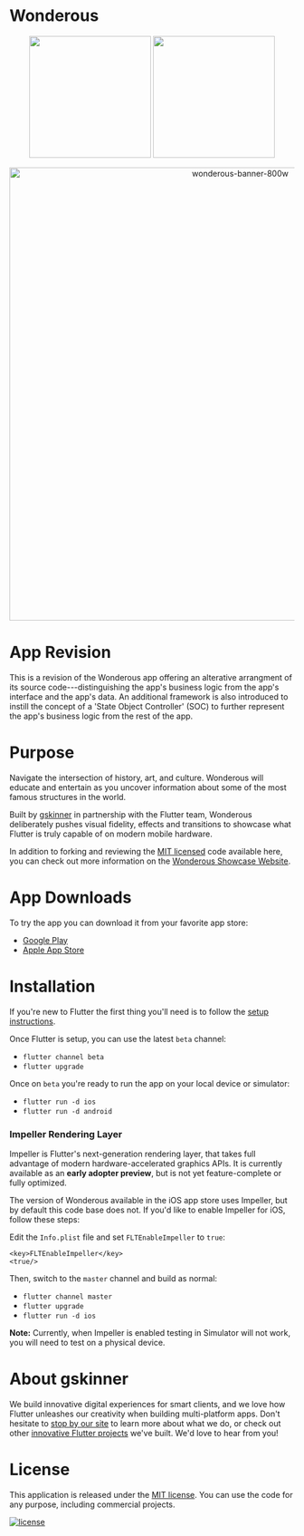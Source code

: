 # Wonderous
<p align="center">
<img width="215" src="https://user-images.githubusercontent.com/736973/187334196-b79e48b2-dbb8-4ea7-8aac-04dbc7e5159f.png#gh-dark-mode-only">
<img width="215" src="https://user-images.githubusercontent.com/736973/187334195-9821c031-a566-4f8e-b4e3-3158f733c6e5.png#gh-light-mode-only">
</p>
<p align="center">
 <img width="800" alt="wonderous-banner-800w" src="https://user-images.githubusercontent.com/736973/187334170-d05271e9-d016-4498-8065-662c6f1124fa.png">
</p>

# App Revision
This is a revision of the Wonderous app offering an alterative arrangment of its source code---distinguishing the app's business logic from the app's interface and the app's data. An additional framework is also introduced to instill the concept of a 'State Object Controller' (SOC) to further represent the app's business logic from the rest of the app.

# Purpose
Navigate the intersection of history, art, and culture. Wonderous will educate and entertain as you uncover information about some of the most famous structures in the world.

Built by [gskinner](https://gskinner.com/) in partnership with the Flutter team, Wonderous deliberately pushes visual fidelity, effects and transitions to showcase what Flutter is truly capable of on modern mobile hardware.

In addition to forking and reviewing the [MIT licensed](LICENSE) code available here, you can check out more information on the [Wonderous Showcase Website](https://wonderous.app).

# App Downloads

To try the app you can download it from your favorite app store:
* [Google Play](https://play.google.com/store/apps/details?id=com.gskinner.flutter.wonders)
* [Apple App Store](https://apps.apple.com/us/app/wonderous/id1612491897)

# Installation

If you're new to Flutter the first thing you'll need is to follow the [setup instructions](https://flutter.dev/docs/get-started/install).

Once Flutter is setup, you can use the latest `beta` channel:
* `flutter channel beta`
* `flutter upgrade`

Once on `beta` you're ready to run the app on your local device or simulator:
* `flutter run -d ios`
* `flutter run -d android`

### Impeller Rendering Layer

Impeller is Flutter's next-generation rendering layer, that takes full advantage of modern hardware-accelerated graphics APIs. It is currently available as an **early adopter preview**, but is not yet feature-complete or fully optimized.

The version of Wonderous available in the iOS app store uses Impeller, but by default this code base does not. If you'd like to enable Impeller for iOS, follow these steps:

Edit the `Info.plist` file and set `FLTEnableImpeller` to `true`:
```
<key>FLTEnableImpeller</key>
<true/>
```

Then, switch to the `master` channel and build as normal:
* `flutter channel master`
* `flutter upgrade`
* `flutter run -d ios`

**Note:** Currently, when Impeller is enabled testing in Simulator will not work, you will need to test on a physical device.

# About gskinner
We build innovative digital experiences for smart clients, and we love how Flutter unleashes our creativity when building multi-platform apps. Don't hesitate to [stop by our site](https://gskinner.com/) to learn more about what we do, or check out other [innovative Flutter projects](https://flutter.gskinner.com) we've built. We'd love to hear from you!

# License

This application is released under the [MIT license](LICENSE). You can use the code for any purpose, including commercial projects.

[![license](https://img.shields.io/badge/License-MIT-yellow.svg)](https://opensource.org/licenses/MIT)